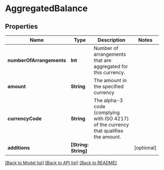 # AggregatedBalance

## Properties
Name | Type | Description | Notes
------------ | ------------- | ------------- | -------------
**numberOfArrangements** | **Int** | Number of arrangements that are aggregated for this currency. | 
**amount** | **String** | The amount in the specified currency | 
**currencyCode** | **String** | The alpha-3 code (complying with ISO 4217) of the currency that qualifies the amount. | 
**additions** | **[String: String]** |  | [optional] 

[[Back to Model list]](../README.md#documentation-for-models) [[Back to API list]](../README.md#documentation-for-api-endpoints) [[Back to README]](../README.md)

